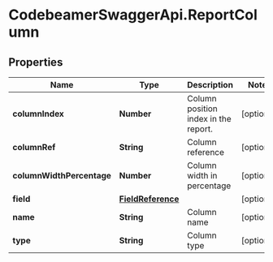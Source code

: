 # CodebeamerSwaggerApi.ReportColumn

## Properties
Name | Type | Description | Notes
------------ | ------------- | ------------- | -------------
**columnIndex** | **Number** | Column position index in the report. | [optional] 
**columnRef** | **String** | Column reference | [optional] 
**columnWidthPercentage** | **Number** | Column width in percentage | [optional] 
**field** | [**FieldReference**](FieldReference.md) |  | [optional] 
**name** | **String** | Column name | [optional] 
**type** | **String** | Column type | [optional] 
